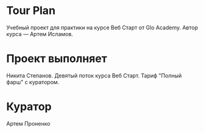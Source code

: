 # Tour Plan
Учебный проект для практики на курсе Веб Старт от Glo Academy. Автор курса — Артем Исламов.


# Проект выполняет
Никита Степанов. Девятый поток курса Веб Старт. Тариф "Полный фарш" с куратором.


# Куратор
Артем Проненко



